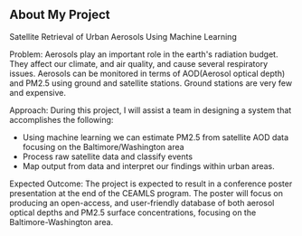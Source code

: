 ## About My Project

Satellite Retrieval of Urban Aerosols Using Machine Learning

Problem: Aerosols play an important role in the earth's radiation budget. They affect our climate, and air quality, and cause several respiratory issues. ​Aerosols can be monitored in terms of AOD(Aerosol optical depth) and PM2.5 using ground and satellite stations. ​Ground stations are very few and expensive. ​

Approach: During this project, I will assist a team in designing a system that accomplishes the following:

  - Using machine learning we can estimate PM2.5 from satellite AOD data focusing on the Baltimore/Washington area​
  - Process raw satellite data and classify events
  - Map output from data and interpret our findings within urban areas. 

Expected Outcome: The project is expected to result in a conference poster presentation at the end of the CEAMLS program. The poster will focus on producing an open-access, and user-friendly database of both aerosol optical depths and PM2.5 surface concentrations, focusing on the Baltimore-Washington area.



​
​
